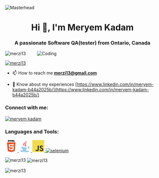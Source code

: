 ![Masterhead](https://www.lambdatest.com/resources/images/Software-Test-Management.gif)
<h1 align="center">Hi 👋, I'm Meryem Kadam</h1>
<h3 align="center">A passionate Software QA(tester) from Ontario, Canada</h3>

<img align="right" alt="Coding" width="400" src=“https://cdn.dribbble.com/users/1047273/screenshots/6515762/01-pinssm.gif”>

<p align="left"> <img src="https://komarev.com/ghpvc/?username=merzi13&label=Profile%20views&color=0e75b6&style=flat" alt="merzi13" /> </p>

<p align="left"> <a href="https://github.com/ryo-ma/github-profile-trophy"><img src="https://github-profile-trophy.vercel.app/?username=merzi13" alt="merzi13" /></a> </p>

- 📫 How to reach me **merzi13@gmail.com**

- 📄 Know about my experiences [https://www.linkedin.com/in/meryem-kadam-b44a2025b/](https://www.linkedin.com/in/meryem-kadam-b44a2025b/)

<h3 align="left">Connect with me:</h3>
<p align="left">
<a href="https://linkedin.com/in/meryem kadam" target="blank"><img align="center" src="https://raw.githubusercontent.com/rahuldkjain/github-profile-readme-generator/master/src/images/icons/Social/linked-in-alt.svg" alt="meryem kadam" height="30" width="40" /></a>
</p>

<h3 align="left">Languages and Tools:</h3>
<p align="left"> <a href="https://www.w3.org/html/" target="_blank" rel="noreferrer"> <img src="https://raw.githubusercontent.com/devicons/devicon/master/icons/html5/html5-original-wordmark.svg" alt="html5" width="40" height="40"/> </a> <a href="https://www.java.com" target="_blank" rel="noreferrer"> <img src="https://raw.githubusercontent.com/devicons/devicon/master/icons/java/java-original.svg" alt="java" width="40" height="40"/> </a> <a href="https://developer.mozilla.org/en-US/docs/Web/JavaScript" target="_blank" rel="noreferrer"> <img src="https://raw.githubusercontent.com/devicons/devicon/master/icons/javascript/javascript-original.svg" alt="javascript" width="40" height="40"/> </a> <a href="https://www.selenium.dev" target="_blank" rel="noreferrer"> <img src="https://raw.githubusercontent.com/detain/svg-logos/780f25886640cef088af994181646db2f6b1a3f8/svg/selenium-logo.svg" alt="selenium" width="40" height="40"/> </a> </p>

<p><img align="left" src="https://github-readme-stats.vercel.app/api/top-langs?username=merzi13&show_icons=true&locale=en&layout=compact" alt="merzi13" /></p>

<p>&nbsp;<img align="center" src="https://github-readme-stats.vercel.app/api?username=merzi13&show_icons=true&locale=en" alt="merzi13" /></p>

<p><img align="center" src="https://github-readme-streak-stats.herokuapp.com/?user=merzi13&" alt="merzi13" /></p>

